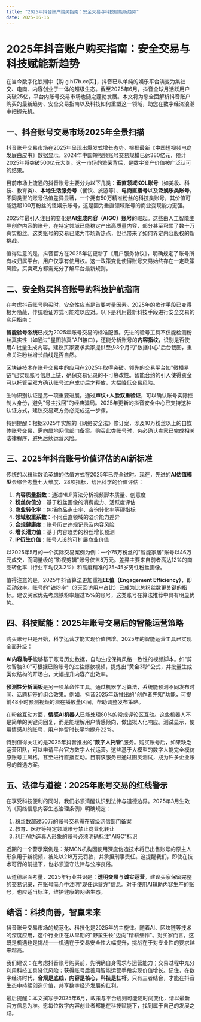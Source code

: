 ```yaml
---
title: "2025年抖音账户购买指南：安全交易与科技赋能新趋势"
date: 2025-06-16
---
```

# 2025年抖音账户购买指南：安全交易与科技赋能新趋势

在当今数字化浪潮中【购 g.h17b.cc买】，抖音已从单纯的娱乐平台演变为集社交、电商、内容创业于一体的超级生态。截至2025年6月，抖音全球月活跃用户突破25亿，平台内账号交易市场也随之蓬勃发展。本文将为您全面解析抖音账户购买的最新趋势、安全交易指南以及科技如何重塑这一领域，助您在数字经济浪潮中把握先机。

## 一、抖音账号交易市场2025年全景扫描

抖音账号交易市场在2025年呈现出爆发式增长态势。根据最新《中国短视频电商发展白皮书》数据显示，2024年中国短视频账号交易规模已达380亿元，预计2025年将突破500亿元大关。这一市场的繁荣背后，是数字资产价值被广泛认可的结果。

目前市场上流通的抖音账号主要分为以下几类：**垂直领域KOL账号**（如美妆、科技、教育类）、**本地生活服务号**（餐饮、旅游等）、**电商直播号**以及**泛娱乐类账号**。不同类型的账号估值差异显著，一个拥有50万精准粉丝的科技类账号，其价值可能远超100万粉丝的泛娱乐账号，这是因为垂直领域账号的商业变现能力更强。

2025年最引人注目的变化是**AI生成内容（AIGC）账号**的崛起。这些由人工智能主导创作内容的账号，在特定领域已能稳定产出高质量内容，部分甚至积累了数十万真实粉丝。这类账号的交易已成为市场新热点，但也带来了如何界定内容版权的新挑战。

值得注意的是，抖音官方在2025年初更新了《用户服务协议》，明确规定了账号所有权归属平台，用户仅享有使用权。这一政策变化使得账号交易始终存在一定政策风险，买卖双方都需充分了解平台最新规则。

## 二、安全购买抖音账号的科技护航指南

在考虑抖音账号购买时，安全性应当是首要考量因素。2025年的欺诈手段已变得极为隐蔽，传统验证方式可能难以应对。以下是利用最新科技手段进行安全交易的实用指南：

**智能验号系统**已成为2025年账号交易的标准配置。先进的验号工具不仅能检测粉丝真实性（如通过"星图验真"API接口），还能分析账号的**内容指纹**，识别是否使用AI批量生成内容。建议买家要求卖家提供至少3个月的"数据中心"后台截图，重点关注粉丝增长曲线是否自然。

区块链技术在账号交易中的应用在2025年取得突破。领先的交易平台如"微播易链"已实现账号信息上链，确保交易记录的不可篡改性。智能合约的引入使得资金可以托管至双方确认账号过户成功后才释放，大幅降低交易风险。

生物识别认证是另一项重要进展。通过**声纹+人脸双重验证**，可以确认账号实际控制人身份，避免"号主找回"的经典骗局。2025年更新的抖音安全中心已支持这种认证方式，建议交易双方务必完成这一步骤。

特别提醒：根据2025年实施的《网络安全法》修订案，涉及10万粉丝以上的自媒体账号交易，需向属地网信部门备案。购买此类账号时，务必确认卖家已完成相关法律程序，避免后续运营风险。

## 三、2025年抖音账号价值评估的AI新标准

传统的以粉丝数论英雄的估值方式在2025年已完全过时。现在，先进的**AI估值模型**会综合考量七大维度、28项指标，给出科学的价值评估：

1. **内容质量指数**：通过NLP算法分析视频脚本质量、创意度
2. **粉丝价值分**：基于粉丝画像的消费能力、活跃度评估
3. **商业转化率**：包括商品点击率、咨询转化率等硬指标
4. **领域权重系数**：不同垂直领域的溢价能力差异
5. **合规健康度**：账号历史违规记录及内容风险
6. **增长潜力值**：基于内容趋势的粉丝增长预测
7. **IP衍生价值**：账号人设的可扩展商业价值

以2025年5月的一个实际交易案例为例：一个75万粉丝的"智能家居"账号以46万元成交，而同量级的"影视剪辑"账号仅售8万元。差异主要来自前者高达12%的商品转化率（行业平均仅3.2%）和高度精准的25-45岁男性粉丝画像。

值得注意的是，2025年抖音算法更加重视**EE值（Engagement Efficiency）**，即互动效率。账号的"铁粉率"（3天回访用户占比）已成为比总粉丝数更关键的指标。建议买家优先考虑铁粉率超过15%的账号，这类账号在算法推荐中具有明显优势。

## 四、科技赋能：2025年账号交易后的智能运营策略

购买账号只是开始，科学运营才能实现价值倍增。2025年的智能运营工具已实现全面升级：

**AI内容助手**能够基于账号历史数据，自动生成保持风格一致性的视频脚本。如"剪映智脑3.0"可根据已购账号的过往爆款视频，提炼出"黄金3秒"公式，并批量生成类似结构的开场白，大幅提升内容产出效率。

**预测性分析面板**是另一项革命性工具。通过机器学习算法，系统能预测不同发布时间、话题标签的组合效果。例如，抖音2025年新推出的"创作者先知"功能，可提前48小时预测视频的潜在播放量区间，帮助调整发布策略。

在粉丝互动方面，**情感AI机器人**已能处理80%的常规评论区互动。这些机器人不是简单的关键词回复，而是能理解用户情感倾向，做出拟人化响应。测试显示，使用情感AI的账号，用户停留时长平均提升22%。

特别值得关注的是2025年抖音推出的"**数字人托管**"服务。购买账号后，如果缺乏运营团队，可以申请平台官方数字人代运营。这些基于大模型的数字人能完全模仿原账号主风格，甚至进行直播互动。目前该服务已通过图灵测试，成为许多企业账号的首选方案。

## 五、法律与道德：2025年账号交易的红线警示

在享受科技便利的同时，我们必须清醒认识到法律与道德边界。2025年3月生效的《网络信息内容生态治理条例》明确规定：

1. 粉丝数超过50万的账号交易需在省级网信部门备案
2. 教育、医疗等特定领域账号禁止商业化转让
3. 利用AI伪造真人形象的账号必须明确标注"AIGC"标识

近期的一个警示案例是：某MCN机构因使用深度伪造技术将已出售账号的原主人形象用于新视频，被处以218万元罚款，并承担刑事责任。这提醒我们，即使在技术可行的前提下，也必须遵守法律与公序良俗。

从道德层面考量，2025年行业共识是：**透明交易**与**诚实运营**。建议买家保留完整的交易记录，在账号简介中注明"现任运营方"信息。对于使用AI辅助内容生产的账号，也应适当标注，维护健康的网络生态。

## 结语：科技向善，智赢未来

抖音账号交易市场的规范化、科技化是2025年的主旋律。随着AI、区块链等技术的深度应用，这个行业正在从早期的"野蛮生长"迈向"精耕细作"。对买家而言，这既是机遇也是挑战——机遇在于交易安全性大幅提升，挑战在于对专业性的要求越来越高。

我们建议：在考虑抖音账号购买前，先明确自身需求与运营能力；交易过程中充分利用科技工具降低风险；获得账号后善用智能运营手段实现价值增长。记住，在数字经济时代，**合规是底线，内容是核心，科技是杠杆**。只有三者结合，才能在抖音生态中持续创造价值，共享数字经济发展的红利。

最后提醒：本文撰写于2025年6月，政策与平台规则可能随时间变化，请以最新官方信息为准。愿每位数字内容创业者都能在科技赋能下，找到属于自己的发展之路。
